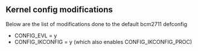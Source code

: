 ## Kernel config modifications
Below are the list of modifications done to the default bcm2711 defconfig

- CONFIG_EVL = y
- CONFIG_IKCONFIG = y (which also enables CONFIG_IKCONFIG_PROC)